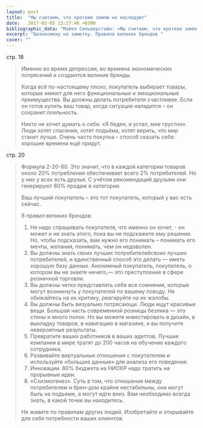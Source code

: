 ```yaml
---
layout: post
title:  "Мы считаем, что кроткие землю не наследуют"
date:   2017-02-05 13:27:46 +0300
bibliographic_data: "Майкл Сильверстайн: «Мы считаем, что кроткие землю не наследуют». Журнал «Деньги», №16, 2016 г., стр.18-20."
excerpt: "Бизнесмену на заметку. Правила великих брендов "
cover: ""
---
```


стр. 18

> Именно во время депрессии, во времена экономических потрясений и создаются великие бренды.
>
> Когда всё по-настоящему плохо, покупатель выбирает товары, которые имеют для него функциональные и эмоциональные преимущества. Вы должны делать потребителя счастливее. Если он готов купить ваш товар, когда ситуация наладится – он сохранит лояльность.
>
> Никто не хочет думать о себе: «Я беден, я устал, мне грустно». Люди хотят спасения, хотят подъёма, хотят верить, что мир станет лучше. Очень часто покупка – способ сказать себе: хорошие времена ещё придут.

стр. 20

> Формула 2-20-80. Это значит, что в каждой категории товаров около 20% потребления обеспечивает всего 2% потребителей. Но у них у всех есть друзья. С учётом рекомендаций друзьям они генерируют 80% продаж в категории.
>
> Ваш лучший покупатель – это тот покупатель, который у вас есть сейчас.
>
> 8 правил великих брендов:
>
> 1. Не надо спрашивать покупателя, что именно он хочет, - он может и не знать этого, пока вы не подскажете ему решение. Но, чтобы подсказать, вам нужно его понимать – понимать его мечты, желания, понимать, чем он недоволен.
> 2. Вы должны знать своих лучших потребителейсвоих лучших потребителей, и единственный способ это делать — иметь хорошую базу данных. Анонимный покупатель, покупатель, о котором вы не знаете ничего,— это преступление в сфере розничной торговли. 
> 3. Вы должны четко представлять себе все сомнения, которые могут возникнуть у покупателей по вашему поводу. Не обижайтесь на их критику, реагируйте на их жалобы.
> 4. Вы должны быть визуально потрясающи. Люди ищут красивые вещи. Большая часть современной розницы безлика — это стены и много полок. Но вы можете инвестировать в дизайн, в выкладку товаров, в навигацию в магазине, и вы получите невероятные результаты.
> 5. Превратите ваших работников в ваших адептов. Лучшие компании в мире тратят до 200 часов на обучение каждого сотрудника. 
> 6. Развивайте виртуальные отношения с покупателем и используйте «большие данные» для анализа его поведения.
> 7. Инновации. 80% бюджета на НИОКР надо тратить на прорывные идеи.
> 8. «Схизмогенез». Суть в том, что отношения между потребителем и брен-дом крайне нестабильны, они могут быть на подъеме, а могут идти вниз. Вам необходимо всегда знать, в какой точке вы находитесь.
>
> Не живите по правилам других людей. Изобретайте и открывайте для себя потребности ваших клиентов.
